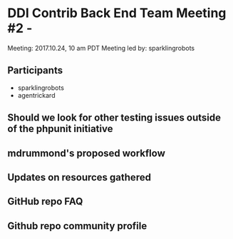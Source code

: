 # DDI Contrib Back End Team Meeting #2 -
Meeting: 2017.10.24, 10 am PDT
Meeting led by: sparklingrobots

## Participants
* sparklingrobots
* agentrickard

## Should we look for other testing issues outside of the phpunit initiative

## mdrummond's proposed workflow

## Updates on resources gathered

## GitHub repo FAQ

## Github repo community profile

